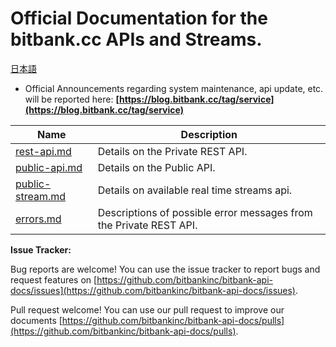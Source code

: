 # Official Documentation for the bitbank.cc APIs and Streams.

[日本語](README_JP.md)

* Official Announcements regarding system maintenance, api update, etc. will be reported here: **[https://blog.bitbank.cc/tag/service](https://blog.bitbank.cc/tag/service)**

Name | Description
------------ | ------------
[rest-api.md](./rest-api.md) | Details on the Private REST API.
[public-api.md](./public-api.md) | Details on the Public API.
[public-stream.md](./public-stream.md) | Details on available real time streams api.
[errors.md](./errors.md) | Descriptions of possible error messages from the Private REST API.

**Issue Tracker:**

Bug reports are welcome! You can use the issue tracker to report bugs and request features on [https://github.com/bitbankinc/bitbank-api-docs/issues](https://github.com/bitbankinc/bitbank-api-docs/issues).

Pull request welcome! You can use our pull request to improve our documents [https://github.com/bitbankinc/bitbank-api-docs/pulls](https://github.com/bitbankinc/bitbank-api-docs/pulls).
